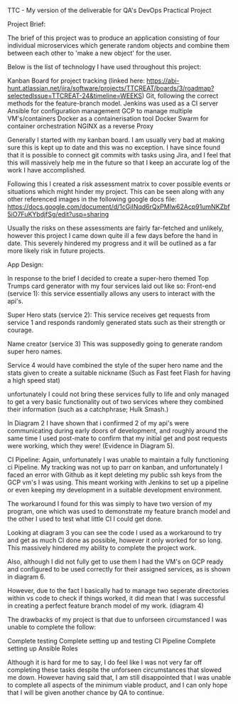 TTC - My version of the deliverable for QA's DevOps Practical Project

Project Brief:

The brief of this project was to produce an application consisting of four individual microservices which generate random objects and combine them between each other to 'make a new object' for the user.

Below is the list of technology I have used throughout this project:

Kanban Board for project tracking (linked here: https://abi-hunt.atlassian.net/jira/software/projects/TTCREAT/boards/3/roadmap?selectedIssue=TTCREAT-24&timeline=WEEKS)
Git, following the correct methods for the feature-branch model.
Jenkins was used as a CI server
Ansible for configuration management
GCP to manage multiple VM's/containers
Docker as a containerisation tool
Docker Swarm for container orchestration
NGINX as a reverse Proxy






Generally I started with my kanban board. I am usually very bad at making sure this is kept up to date and this was no exception. I have since found that it is possible to connect git commits with tasks using Jira, and I feel that this will massively help me in the future so that I keep an accurate log of the work I have accomplished.

Following this I created a risk assessment matrix to cover possible events or situations which might hinder my project. This can be seen along with any other referenced images in the following google docs file: https://docs.google.com/document/d/1cGjINqd6rQxPMlw62Acp91umNKZbf5iO7FuKYbdjfSg/edit?usp=sharing

Usually the risks on these assessments are fairly far-fetched and unlikely, however this project I came down quite ill a few days before the hand in date. This severely hindered my progress and it will be outlined as a far more likely risk in future projects.



App Design:

In response to the brief I decided to create a super-hero themed Top Trumps card generator with my four services laid out like so:
Front-end (service 1): this service essentially allows any users to interact with the api's.

Super Hero stats (service 2): This service receives get requests from service 1 and responds randomly generated stats such as their strength or courage.

Name creator (service 3) This was supposedly going to generate random super hero names.

Service 4 would have combined the style of the super hero name and the stats given to create a suitable nickname (Such as Fast feet Flash for having a high speed stat)

unfortunately I could not bring these services fully to life and only managed to get a very basic functionality out of two services where they combined their information (such as a catchphrase; Hulk Smash.)

In Diagram 2 I have shown that i confirmed 2 of my api's were communicating during early doors of development, and roughly around the same time I used post-mate to confirm that my initial get and post requests were working, which they were! (Evidence in Diagram 5).

CI Pipeline: Again, unfortunately I was unable to maintain a fully functioning ci Pipeline. My tracking was not up to parr on kanban, and unfortunately I faced an error with Github as it kept deleting my public ssh keys from the GCP vm's I was using. This meant working with Jenkins to set up a pipeline or even keeping my development in a suitable development environment.

The workaround I found for this was simply to have two version of my program, one which was used to demonstrate my feature branch model and the other I used to test what little CI I could get done.

Looking at diagram 3 you can see the code I used as a workaround to try and get as much CI done as possible, however it only worked for so long. This massively hindered my ability to complete the project work.

Also, although I did not fully get to use them I had the VM's on GCP ready and configured to be used correctly for their assigned services, as is shown in diagram 6.

However, due to the fact I basically had to manage two seperate directories within vs code to check if things worked, it did mean that I was successful in creating a perfect feature branch model of my work. (diagram 4)


The drawbacks of my project is that due to unforseen circumstanced I was unable to complete the follow:

Complete testing
Complete setting up and testing CI Pipeline
Complete setting up Ansible Roles

Although it is hard for me to say, I do feel like I was not very far off completing these tasks despite the unforseen circumstances that slowed me down. However having said that, I am still disappointed that I was unable to complete all aspects of the minimum viable product, and I can only hope that I will be given another chance by QA to continue.






